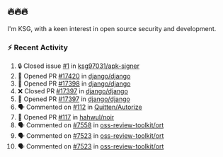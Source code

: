 ## 🔥🔥🔥
I'm KSG, with a keen interest in open source security and development.

### ⚡ Recent Activity
<!--START_SECTION:activity-->
1. 🔒 Closed issue [#1](https://github.com/ksg97031/apk-signer/issues/1) in [ksg97031/apk-signer](https://github.com/ksg97031/apk-signer)
2. 💪 Opened PR [#17420](https://github.com/django/django/pull/17420) in [django/django](https://github.com/django/django)
3. 💪 Opened PR [#17398](https://github.com/django/django/pull/17398) in [django/django](https://github.com/django/django)
4. ❌ Closed PR [#17397](https://github.com/django/django/pull/17397) in [django/django](https://github.com/django/django)
5. 💪 Opened PR [#17397](https://github.com/django/django/pull/17397) in [django/django](https://github.com/django/django)
6. 🗣 Commented on [#112](https://github.com/Quitten/Autorize/issues/112#issuecomment-1742396489) in [Quitten/Autorize](https://github.com/Quitten/Autorize)
7. 💪 Opened PR [#117](https://github.com/hahwul/noir/pull/117) in [hahwul/noir](https://github.com/hahwul/noir)
8. 🗣 Commented on [#7558](https://github.com/oss-review-toolkit/ort/pull/7558#issuecomment-1731047363) in [oss-review-toolkit/ort](https://github.com/oss-review-toolkit/ort)
9. 🗣 Commented on [#7523](https://github.com/oss-review-toolkit/ort/issues/7523#issuecomment-1729306430) in [oss-review-toolkit/ort](https://github.com/oss-review-toolkit/ort)
10. 🗣 Commented on [#7523](https://github.com/oss-review-toolkit/ort/issues/7523#issuecomment-1729082616) in [oss-review-toolkit/ort](https://github.com/oss-review-toolkit/ort)
<!--END_SECTION:activity-->
